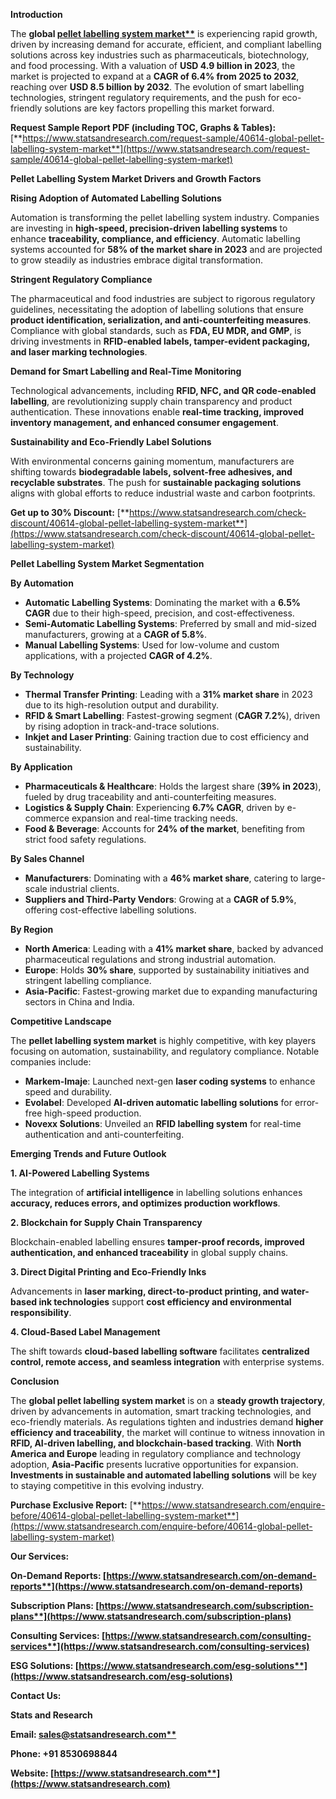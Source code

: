 ﻿**Introduction**

The **global [pellet labelling system market**](https://www.statsandresearch.com/report/40614-global-pellet-labelling-system-market)** is experiencing rapid growth, driven by increasing demand for accurate, efficient, and compliant labelling solutions across key industries such as pharmaceuticals, biotechnology, and food processing. With a valuation of **USD 4.9 billion in 2023**, the market is projected to expand at a **CAGR of 6.4% from 2025 to 2032**, reaching over **USD 8.5 billion by 2032**. The evolution of smart labelling technologies, stringent regulatory requirements, and the push for eco-friendly solutions are key factors propelling this market forward.

**Request Sample Report PDF (including TOC, Graphs & Tables):** [**https://www.statsandresearch.com/request-sample/40614-global-pellet-labelling-system-market**](https://www.statsandresearch.com/request-sample/40614-global-pellet-labelling-system-market)

**Pellet Labelling System Market Drivers and Growth Factors**

**Rising Adoption of Automated Labelling Solutions**

Automation is transforming the pellet labelling system industry. Companies are investing in **high-speed, precision-driven labelling systems** to enhance **traceability, compliance, and efficiency**. Automatic labelling systems accounted for **58% of the market share in 2023** and are projected to grow steadily as industries embrace digital transformation.

**Stringent Regulatory Compliance**

The pharmaceutical and food industries are subject to rigorous regulatory guidelines, necessitating the adoption of labelling solutions that ensure **product identification, serialization, and anti-counterfeiting measures**. Compliance with global standards, such as **FDA, EU MDR, and GMP**, is driving investments in **RFID-enabled labels, tamper-evident packaging, and laser marking technologies**.

**Demand for Smart Labelling and Real-Time Monitoring**

Technological advancements, including **RFID, NFC, and QR code-enabled labelling**, are revolutionizing supply chain transparency and product authentication. These innovations enable **real-time tracking, improved inventory management, and enhanced consumer engagement**.

**Sustainability and Eco-Friendly Label Solutions**

With environmental concerns gaining momentum, manufacturers are shifting towards **biodegradable labels, solvent-free adhesives, and recyclable substrates**. The push for **sustainable packaging solutions** aligns with global efforts to reduce industrial waste and carbon footprints.

**Get up to 30% Discount:** [**https://www.statsandresearch.com/check-discount/40614-global-pellet-labelling-system-market**](https://www.statsandresearch.com/check-discount/40614-global-pellet-labelling-system-market)

**Pellet Labelling System Market Segmentation**

**By Automation**

- **Automatic Labelling Systems**: Dominating the market with a **6.5% CAGR** due to their high-speed, precision, and cost-effectiveness.
- **Semi-Automatic Labelling Systems**: Preferred by small and mid-sized manufacturers, growing at a **CAGR of 5.8%**.
- **Manual Labelling Systems**: Used for low-volume and custom applications, with a projected **CAGR of 4.2%**.

**By Technology**

- **Thermal Transfer Printing**: Leading with a **31% market share** in 2023 due to its high-resolution output and durability.
- **RFID & Smart Labelling**: Fastest-growing segment (**CAGR 7.2%**), driven by rising adoption in track-and-trace solutions.
- **Inkjet and Laser Printing**: Gaining traction due to cost efficiency and sustainability.

**By Application**

- **Pharmaceuticals & Healthcare**: Holds the largest share (**39% in 2023**), fueled by drug traceability and anti-counterfeiting measures.
- **Logistics & Supply Chain**: Experiencing **6.7% CAGR**, driven by e-commerce expansion and real-time tracking needs.
- **Food & Beverage**: Accounts for **24% of the market**, benefiting from strict food safety regulations.

**By Sales Channel**

- **Manufacturers**: Dominating with a **46% market share**, catering to large-scale industrial clients.
- **Suppliers and Third-Party Vendors**: Growing at a **CAGR of 5.9%**, offering cost-effective labelling solutions.

**By Region**

- **North America**: Leading with a **41% market share**, backed by advanced pharmaceutical regulations and strong industrial automation.
- **Europe**: Holds **30% share**, supported by sustainability initiatives and stringent labelling compliance.
- **Asia-Pacific**: Fastest-growing market due to expanding manufacturing sectors in China and India.

**Competitive Landscape**

The **pellet labelling system market** is highly competitive, with key players focusing on automation, sustainability, and regulatory compliance. Notable companies include:

- **Markem-Imaje**: Launched next-gen **laser coding systems** to enhance speed and durability.
- **Evolabel**: Developed **AI-driven automatic labelling solutions** for error-free high-speed production.
- **Novexx Solutions**: Unveiled an **RFID labelling system** for real-time authentication and anti-counterfeiting.

**Emerging Trends and Future Outlook**

**1. AI-Powered Labelling Systems**

The integration of **artificial intelligence** in labelling solutions enhances **accuracy, reduces errors, and optimizes production workflows**.

**2. Blockchain for Supply Chain Transparency**

Blockchain-enabled labelling ensures **tamper-proof records, improved authentication, and enhanced traceability** in global supply chains.

**3. Direct Digital Printing and Eco-Friendly Inks**

Advancements in **laser marking, direct-to-product printing, and water-based ink technologies** support **cost efficiency and environmental responsibility**.

**4. Cloud-Based Label Management**

The shift towards **cloud-based labelling software** facilitates **centralized control, remote access, and seamless integration** with enterprise systems.

**Conclusion**

The **global pellet labelling system market** is on a **steady growth trajectory**, driven by advancements in automation, smart tracking technologies, and eco-friendly materials. As regulations tighten and industries demand **higher efficiency and traceability**, the market will continue to witness innovation in **RFID, AI-driven labelling, and blockchain-based tracking**. With **North America and Europe** leading in regulatory compliance and technology adoption, **Asia-Pacific** presents lucrative opportunities for expansion. **Investments in sustainable and automated labelling solutions** will be key to staying competitive in this evolving industry.

**Purchase Exclusive Report:** [**https://www.statsandresearch.com/enquire-before/40614-global-pellet-labelling-system-market**](https://www.statsandresearch.com/enquire-before/40614-global-pellet-labelling-system-market)

**Our Services:**

**On-Demand Reports: [https://www.statsandresearch.com/on-demand-reports**](https://www.statsandresearch.com/on-demand-reports)**

**Subscription Plans: [https://www.statsandresearch.com/subscription-plans**](https://www.statsandresearch.com/subscription-plans)**

**Consulting Services: [https://www.statsandresearch.com/consulting-services**](https://www.statsandresearch.com/consulting-services)**

**ESG Solutions: [https://www.statsandresearch.com/esg-solutions**](https://www.statsandresearch.com/esg-solutions)**

**Contact Us:**

**Stats and Research**

**Email: [sales@statsandresearch.com**](mailto:sales@statsandresearch.com)**

**Phone: +91 8530698844**

**Website: [https://www.statsandresearch.com**](https://www.statsandresearch.com)**
